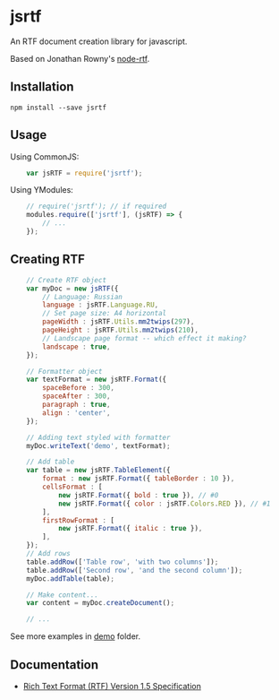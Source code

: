 jsrtf
=====

An RTF document creation library for javascript.

Based on Jonathan Rowny's [node-rtf](https://github.com/jrowny/node-rtf).

Installation
------------

```shell
npm install --save jsrtf
```

Usage
-----

Using CommonJS:
```javascript
    var jsRTF = require('jsrtf');
```
Using YModules:
```javascript
    // require('jsrtf'); // if required
    modules.require(['jsrtf'], (jsRTF) => {
        // ...
    });
```

Creating RTF
------------

```javascript
    // Create RTF object
    var myDoc = new jsRTF({
        // Language: Russian
        language : jsRTF.Language.RU,
        // Set page size: A4 horizontal
        pageWidth : jsRTF.Utils.mm2twips(297),
        pageHeight : jsRTF.Utils.mm2twips(210),
        // Landscape page format -- which effect it making?
        landscape : true,
    });

    // Formatter object
    var textFormat = new jsRTF.Format({
        spaceBefore : 300,
        spaceAfter : 300,
        paragraph : true,
        align : 'center',
    });

    // Adding text styled with formatter
    myDoc.writeText('demo', textFormat);

    // Add table
    var table = new jsRTF.TableElement({
        format : new jsRTF.Format({ tableBorder : 10 }),
        cellsFormat : [
            new jsRTF.Format({ bold : true }), // #0
            new jsRTF.Format({ color : jsRTF.Colors.RED }), // #1
        ],
        firstRowFormat : [
            new jsRTF.Format({ italic : true }),
        ],
    });
    // Add rows
    table.addRow(['Table row', 'with two columns']);
    table.addRow(['Second row', 'and the second column']);
    myDoc.addTable(table);

    // Make content...
    var content = myDoc.createDocument();

    // ...
```

See more examples in [demo](demo) folder.

Documentation
-------------

- [Rich Text Format (RTF) Version 1.5 Specification](http://www.biblioscape.com/rtf15_spec.htm)

